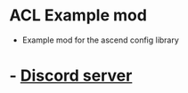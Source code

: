 # ACL Example mod

- Example mod for the ascend config library

# - [Discord server](discord.gg/FmKNQverS7)